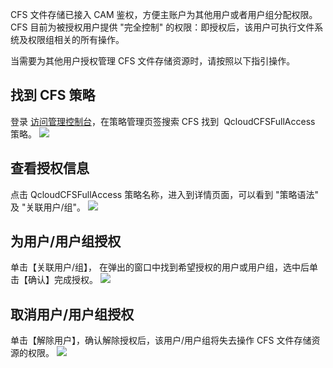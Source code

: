 CFS 文件存储已接入 CAM 鉴权，方便主账户为其他用户或者用户组分配权限。CFS 目前为被授权用户提供 "完全控制" 的权限：即授权后，该用户可执行文件系统及权限组相关的所有操作。

当需要为其他用户授权管理 CFS 文件存储资源时，请按照以下指引操作。

## 找到 CFS 策略
登录 [访问管理控制台](http://console.tce.fsphere.cn/cam)，在策略管理页签搜索 CFS 找到  QcloudCFSFullAccess 策略。
![](https://main.qcloudimg.com/raw/3a6d3a7a506c96d89721c974051e963b.png)

## 查看授权信息
点击 QcloudCFSFullAccess 策略名称，进入到详情页面，可以看到 "策略语法" 及 "关联用户/组"。
![](https://main.qcloudimg.com/raw/2610a3b00ba907d3afd77a1fc24c8c1b.png)

## 为用户/用户组授权
单击【关联用户/组】， 在弹出的窗口中找到希望授权的用户或用户组，选中后单击【确认】完成授权。
![](https://main.qcloudimg.com/raw/265ad68fe5dbd3a508f8f1c1ed4094ce.png)


## 取消用户/用户组授权
单击【解除用户】，确认解除授权后，该用户/用户组将失去操作 CFS 文件存储资源的权限。
![](https://main.qcloudimg.com/raw/b01115e9d6921cc16a5bcaab2f615874.png)
